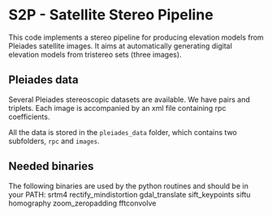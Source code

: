 # S2P - Satellite Stereo Pipeline

This code implements a stereo pipeline for producing elevation models from
Pleiades satellite images. It aims at automatically generating digital
elevation models from tristereo sets (three images).


## Pleiades data

Several Pleiades stereoscopic datasets are available. We have pairs and
triplets. Each image is accompanied by an xml file containing rpc coefficients.

All the data is stored in the `pleiades_data` folder, which contains two
subfolders, `rpc` and `images`.

## Needed binaries

The following binaries are used by the python routines and should be in your
PATH:
    srtm4
    rectify_mindistortion
    gdal_translate
    sift_keypoints
    siftu
    homography
    zoom_zeropadding
    fftconvolve
